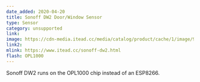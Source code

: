 ```yaml
---
date_added: 2020-04-20
title: Sonoff DW2 Door/Window Sensor
type: Sensor
category: unsupported
link: 
image: https://cdn-media.itead.cc/media/catalog/product/cache/1/image/9df78eab33525d08d6e5fb8d27136e95/d/w/dw2-1000px-6.jpg
link2: 
mlink: https://www.itead.cc/sonoff-dw2.html
flash: OPL1000
---
```

Sonoff DW2 runs on the OPL1000 chip instead of an ESP8266.